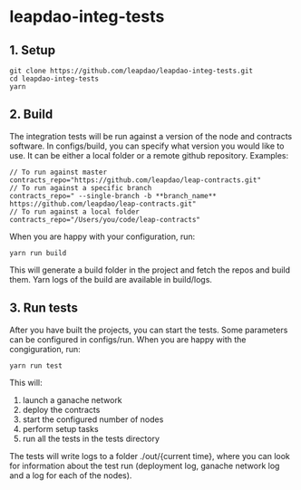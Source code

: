 # leapdao-integ-tests

## 1. Setup
```
git clone https://github.com/leapdao/leapdao-integ-tests.git
cd leapdao-integ-tests
yarn
```

## 2. Build
The integration tests will be run against a version of the node and contracts software. In configs/build, you can specify what version you would like to use. It can be either a local folder or a remote github repository. Examples:
```
// To run against master
contracts_repo="https://github.com/leapdao/leap-contracts.git"
// To run against a specific branch 
contracts_repo=" --single-branch -b **branch_name** https://github.com/leapdao/leap-contracts.git"
// To run against a local folder
contracts_repo="/Users/you/code/leap-contracts"
```
When you are happy with your configuration, run:
```
yarn run build
```
This will generate a build folder in the project and fetch the repos and build them. Yarn logs of the build are available in build/logs.

## 3. Run tests
After you have built the projects, you can start the tests. Some parameters can be configured in configs/run. When you are happy with the congiguration, run:
```
yarn run test
```
This will:
1. launch a ganache network
2. deploy the contracts
3. start the configured number of nodes
4. perform setup tasks 
5. run all the tests in the tests directory 

The tests will write logs to a folder ./out/{current time}, where you can look for information about the test run (deployment log, ganache network log and a log for each of the nodes).
